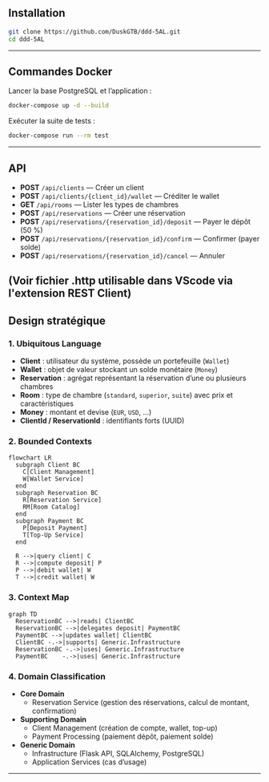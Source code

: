 
## Installation

```bash
git clone https://github.com/DuskGTB/ddd-5AL.git
cd ddd-5AL
```

---

## Commandes Docker

Lancer la base PostgreSQL et l’application :

```bash
docker-compose up -d --build
```

Exécuter la suite de tests :

```bash
docker-compose run --rm test
```

---

## API

- **POST** `/api/clients` — Créer un client  
- **POST** `/api/clients/{client_id}/wallet` — Créditer le wallet  
- **GET**  `/api/rooms` — Lister les types de chambres  
- **POST** `/api/reservations` — Créer une réservation  
- **POST** `/api/reservations/{reservation_id}/deposit` — Payer le dépôt (50 %)  
- **POST** `/api/reservations/{reservation_id}/confirm` — Confirmer (payer solde)  
- **POST** `/api/reservations/{reservation_id}/cancel` — Annuler  

(Voir fichier .http utilisable dans VScode via l'extension REST Client)
---

## Design stratégique

### 1. Ubiquitous Language

- **Client** : utilisateur du système, possède un portefeuille (`Wallet`)  
- **Wallet** : objet de valeur stockant un solde monétaire (`Money`)  
- **Reservation** : agrégat représentant la réservation d’une ou plusieurs chambres  
- **Room** : type de chambre (`standard`, `superior`, `suite`) avec prix et caractéristiques  
- **Money** : montant et devise (`EUR`, `USD`, …)  
- **ClientId / ReservationId** : identifiants forts (UUID)

### 2. Bounded Contexts


```mermaid
flowchart LR
  subgraph Client BC
    C[Client Management]
    W[Wallet Service]
  end
  subgraph Reservation BC
    R[Reservation Service]
    RM[Room Catalog]
  end
  subgraph Payment BC
    P[Deposit Payment]
    T[Top-Up Service]
  end

  R -->|query client| C
  R -->|compute deposit| P
  P -->|debit wallet| W
  T -->|credit wallet| W
```

### 3. Context Map


```mermaid
graph TD
  ReservationBC -->|reads| ClientBC
  ReservationBC -->|delegates deposit| PaymentBC
  PaymentBC -->|updates wallet| ClientBC
  ClientBC -.->|supports| Generic.Infrastructure
  ReservationBC -.->|uses| Generic.Infrastructure
  PaymentBC    -.->|uses| Generic.Infrastructure
```

### 4. Domain Classification

- **Core Domain**  
  - Reservation Service (gestion des réservations, calcul de montant, confirmation)  
- **Supporting Domain**  
  - Client Management (création de compte, wallet, top-up)  
  - Payment Processing (paiement dépôt, paiement solde)  
- **Generic Domain**  
  - Infrastructure (Flask API, SQLAlchemy, PostgreSQL)  
  - Application Services (cas d’usage)

---
